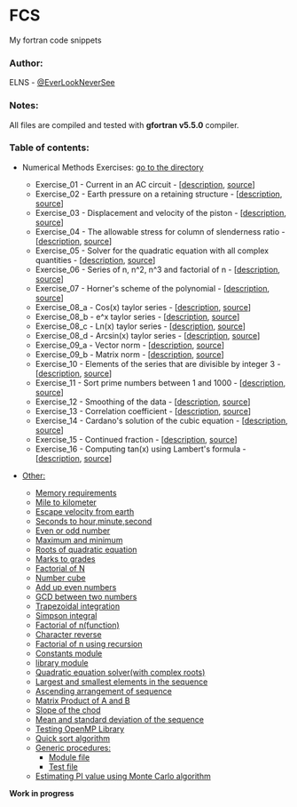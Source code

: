 # FCS
My fortran code snippets

### Author:
ELNS - [@EverLookNeverSee](https://github.com/EverLookNeverSee)

### Notes:
All files are compiled and tested with **gfortran v5.5.0** compiler.

### Table of contents:

* Numerical Methods Exercises: [go to the directory](/src/numerical%20methods)
    * Exercise_01 - Current in an AC circuit - [[description](/descriptions/Exercise_01.png), [source](/src/numerical%20methods/Exercise_01.f90)]
    * Exercise_02 - Earth pressure on a retaining structure - [[description](/descriptions/Exercise_02.png), [source](/src/numerical%20methods/Exercise_02.f90)]
    * Exercise_03 - Displacement and velocity of the piston - [[description](/descriptions/Exercise_03.png), [source](/src/numerical%20methods/Exercise_03.f90)]
    * Exercise_04 - The allowable stress for column of slenderness ratio - [[description](/descriptions/Exercise_04.png), [source](/src/numerical%20methods/Exercise_04.f90)]
    * Exercise_05 - Solver for the quadratic equation with all complex quantities - [[description](/descriptions/Exercise_05.png), [source](/src/numerical%20methods/Exercise_05.f90)]
    * Exercise_06 - Series of n, n^2, n^3 and factorial of n - [[description](/descriptions/Exercise_06.png), [source](/src/numerical%20methods/Exercise_06.f90)]
    * Exercise_07 - Horner's scheme of the polynomial - [[description](/descriptions/Exercise_07.png), [source](/src/numerical%20methods/Exercise_07.f90)]
    * Exercise_08_a - Cos(x) taylor series - [[description](/descriptions/Exercise_08_a.png), [source](/src/numerical%20methods/Exercise_08_a.f90)]
    * Exercise_08_b - e^x taylor series - [[description](/descriptions/Exercise_08_b.png), [source](/src/numerical%20methods/Exercise_08_b.f90)]
    * Exercise_08_c - Ln(x) taylor series - [[description](/descriptions/Exercise_08_c.png), [source](/src/numerical%20methods/Exercise_08_c.f90)]
    * Exercise_08_d - Arcsin(x) taylor series - [[description](/descriptions/Exercise_08_d.png), [source](/src/numerical%20methods/Exercise_08_d.f90)]
    * Exercise_09_a - Vector norm - [[description](/descriptions/Exercise_09_a.png), [source](/src/numerical%20methods/Exercise_09_a.f90)]
    * Exercise_09_b - Matrix norm - [[description](/descriptions/Exercise_09_b.png), [source](/src/numerical%20methods/Exercise_09_b.f90)]
    * Exercise_10 - Elements of the series that are divisible by integer 3 - [[description](/descriptions/Exercise_10.png), [source](/src/numerical%20methods/Exercise_10.f90)]
    * Exercise_11 - Sort prime numbers between 1 and 1000 - [[description](/descriptions/Exercise_11.png), [source](/src/numerical%20methods/Exercise_11.f90)]
    * Exercise_12 - Smoothing of the data - [[description](/descriptions/Exercise_12.png), [source](/src/numerical%20methods/Exercise_12.f90)]
    * Exercise_13 - Correlation coefficient - [[description](/descriptions/Exercise_13.png), [source](/src/numerical%20methods/Exercise_13.f90)]
    * Exercise_14 - Cardano's solution of the cubic equation - [[description](/descriptions/Exercise_14_Alternative.png), [source](/src/numerical%20methods/Exercise_14.f90)]
    * Exercise_15 - Continued fraction - [[description](/descriptions/Exercise_15.png), [source](/src/numerical%20methods/Exercise_15.f90)]
    * Exercise_16 - Computing tan(x) using Lambert's formula - [[description](/descriptions/Exercise_16.png), [source](/src/numerical%20methods/Exercise_16.f90)]

* [Other:](/src/other)
    * [Memory requirements](/src/other/Memory_requirements.f90)
    * [Mile to kilometer](/src/other/Mile_to_Km.f90)
    * [Escape velocity from earth](/src/other/escape_velocity.f90)
    * [Seconds to hour,minute,second](/src/other/convert_time.f90)
    * [Even or odd number](/src/other/even_odd.f90)
    * [Maximum and minimum](/src/other/max_min.f90)
    * [Roots of quadratic equation](/src/other/roots.f90)
    * [Marks to grades](/src/other/mark_to_grade.f90)
    * [Factorial of N](src/other/factorial.f90)
    * [Number cube](src/other/number_cube.f90)
    * [Add up even numbers](/src/other/sum_of_evens.f90)
    * [GCD between two numbers](/src/other/gcd.f90)
    * [Trapezoidal integration](src/other/trapezoidal_rule.f90)
    * [Simpson integral](/src/other/simpson_rule.f90)
    * [Factorial of n(function)](src/other/fact.f90)
    * [Character reverse](/src/other/character_reverse.f90)
    * [Factorial of n using recursion](/src/other/recursive_factorial.f90)
    * [Constants module](/src/other/constants.f90)
    * [library module](/src/other/library.f90)
    * [Quadratic equation solver(with complex roots)](/src/other/quadratic_equation_solver.f90)
    * [Largest and smallest elements in the sequence](/src/other/largest_smalest.f90)
    * [Ascending arrangement of sequence](/src/other/aas.f90)
    * [Matrix Product of A and B](/src/other/matrix_product.f90)
    * [Slope of the chod](/src/other/slope_of_chord.f90)
    * [Mean and standard deviation of the sequence](/src/other/mean_sd_x.f90)
    * [Testing OpenMP Library](/src/other/test_open_mp.f90)
    * [Quick sort algorithm](src/other/quick_sort.f90)
    * [Generic procedures:](/src/other/arithmetic%20module)
        * [Module file](/src/other/arithmetic%20module/arithmetic_mod.f90)
        * [Test file](/src/other/arithmetic%20module/test_arithmetic_mod.f90)
    * [Estimating PI value using Monte Carlo algorithm](/src/other/monte_carlo.f90)


**Work in progress**
